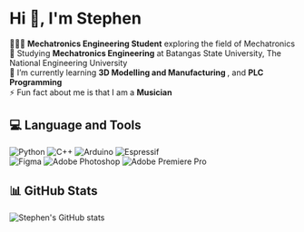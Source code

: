 <h1> Hi 👋, I'm Stephen</h1>
👨🏽‍💻 <b>Mechatronics Engineering Student</b> exploring the field of Mechatronics </br>
🏫 Studying <b>Mechatronics Engineering</b> at Batangas State University, The National Engineering University </br>
🌱 I’m currently learning <b> 3D Modelling and Manufacturing </b>, and <b> PLC Programming </b>  </br>
⚡ Fun fact about me is that I am a <b>Musician</b> </br>

## 💻 Language and Tools
![Python](https://img.shields.io/badge/python-3670A0?style=for-the-badge&logo=python&logoColor=ffdd54)
![C++](https://img.shields.io/badge/c++-%2300599C.svg?style=for-the-badge&logo=c%2B%2B&logoColor=white)
![Arduino](https://img.shields.io/badge/-Arduino-00979D?style=for-the-badge&logo=Arduino&logoColor=white)
![Espressif](https://img.shields.io/badge/espressif-E7352C.svg?style=for-the-badge&logo=espressif&logoColor=white)</br>
![Figma](https://img.shields.io/badge/figma-%23F24E1E.svg?style=for-the-badge&logo=figma&logoColor=white)
![Adobe Photoshop](https://img.shields.io/badge/adobe%20photoshop-%2331A8FF.svg?style=for-the-badge&logo=adobe%20photoshop&logoColor=black)
![Adobe Premiere Pro](https://img.shields.io/badge/Adobe%20Premiere%20Pro-9999FF.svg?style=for-the-badge&logo=Adobe%20Premiere%20Pro&logoColor=white)

##
## 📊 GitHub Stats
![Stephen's GitHub stats](https://github-readme-stats.vercel.app/api?username=t1pen&show_icons=true&theme=transparent)
